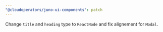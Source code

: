 ```yaml
---
"@cloudoperators/juno-ui-components": patch
---
```


Change `title` and `heading` type to `ReactNode` and fix alignement for `Modal`.
